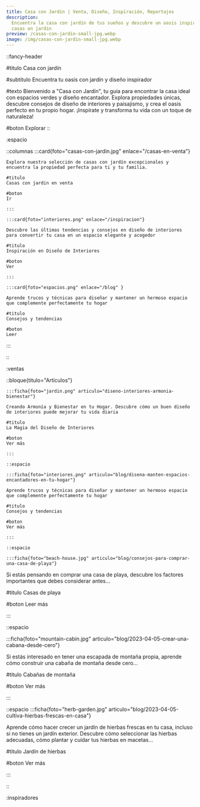 ```yaml
---
title: Casa con Jardín | Venta, Diseño, Inspiración, Reportajes
description:
  Encuentra la casa con jardín de tus sueños y descubre un oasis inspirador en
  casas on jardin
preview: /casas-con-jardin-small-jpg.webp
image: /img/casas-con-jardin-small-jpg.webp
---
```


::fancy-header

#titulo
Casa con jardín

#subtitulo
Encuentra tu oasis con jardín y diseño inspirador

#texto
Bienvenido a "Casa con Jardín", tu guía para encontrar la casa ideal con espacios verdes y diseño encantador. Explora propiedades únicas, descubre consejos de diseño de interiores y paisajismo, y crea el oasis perfecto en tu propio hogar. ¡Inspírate y transforma tu vida con un toque de naturaleza!

#boton
Explorar
::

:espacio

::columnas
	:::card{foto="casas-con-jardin.jpg" enlace="/casas-en-venta"}

    Explora nuestra selección de casas con jardín excepcionales y encuentra la propiedad perfecta para ti y tu familia.

    #titulo
    Casas con jardin en venta

    #boton
    Ir

    :::

    :::card{foto="interiores.png" enlace="/inspiracion"}

    Descubre las últimas tendencias y consejos en diseño de interiores para convertir tu casa en un espacio elegante y acogedor

    #titulo
    Inspiración en Diseño de Interiores

    #boton
    Ver

    :::

    :::card{foto="espacios.png" enlace="/blog" }

    Aprende trucos y técnicas para diseñar y mantener un hermoso espacio que complemente perfectamente tu hogar

    #titulo
    Consejos y tendencias

    #boton
    Leer

  :::

::

:ventas

::bloque{titulo="Artículos"}

    :::ficha{foto="jardin.png" articulo="diseno-interiores-armonia-bienestar"}

    Creando Armonía y Bienestar en tu Hogar. Descubre cómo un buen diseño de interiores puede mejorar tu vida diaria

    #titulo
    La Magia del Diseño de Interiores

    #boton
    Ver más

    :::

    ::espacio

    :::ficha{foto="interiores.png" articulo="blog/disena-manten-espacios-encantadores-en-tu-hogar"}

    Aprende trucos y técnicas para diseñar y mantener un hermoso espacio que complemente perfectamente tu hogar

    #titulo
    Consejos y tendencias

    #boton
    Ver más

    :::

    ::espacio

    :::ficha{foto="beach-house.jpg" articulo="blog/consejos-para-comprar-una-casa-de-playa"}

Si estás pensando en comprar una casa de playa, descubre los factores importantes que debes considerar antes...

#titulo
Casas de playa

#boton
Leer más

:::

::espacio

:::ficha{foto="mountain-cabin.jpg" articulo="blog/2023-04-05-crear-una-cabana-desde-cero"}

Si estás interesado en tener una escapada de montaña propia, aprende cómo construir una cabaña de montaña desde cero...

#titulo
Cabañas de montaña

#boton
Ver más

:::

::espacio
:::ficha{foto="herb-garden.jpg" articulo="blog/2023-04-05-cultiva-hierbas-frescas-en-casa"}

Aprende cómo hacer crecer un jardín de hierbas frescas en tu casa, incluso si no tienes un jardín exterior. Descubre cómo seleccionar las hierbas adecuadas, cómo plantar y cuidar tus hierbas en macetas...

#titulo
Jardín de hierbas

#boton
Ver más

:::

::

:inspiradores
